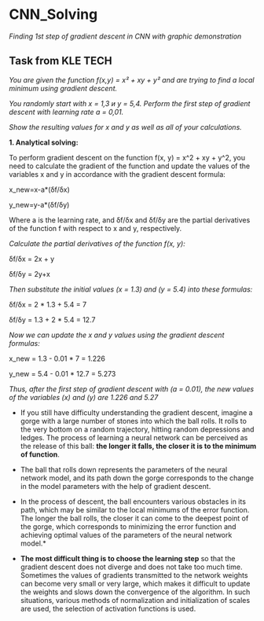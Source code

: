 # CNN_Solving
*Finding 1st step of gradient descent in CNN with graphic demonstration*

## **Task from KLE TECH**


*You are given the function f(x,y) = x² + xy + y² and are trying to find a local minimum using gradient descent.*

*You randomly start with x = 1,3 и y = 5,4. Perform the first step of gradient descent with learning rate a = 0,01.*

*Show the resulting values for x and y as well as all of your calculations.*

**1. Analytical solving:**

To perform gradient descent on the function f(x, y) = x^2 + xy + y^2,
you need to calculate the gradient of the function and update the values of the variables x and y in accordance with the gradient descent formula:

x_new=x-a*(δf/δx)

y_new=y-a*(δf/δy)

Where a is the learning rate, and δf/δx and δf/δy are the partial derivatives of the function f with respect to x and y, respectively.

*Calculate the partial derivatives of the function f(x, y):*

δf/δx = 2x + y

δf/δy = 2y+x

*Then substitute the initial values (x = 1.3) and (y = 5.4) into these formulas:*

δf/δx = 2 * 1.3 + 5.4 = 7 

δf/δy = 1.3 + 2 * 5.4 = 12.7

*Now we can update the x and y values using the gradient descent formulas:*

x_new = 1.3 - 0.01 * 7 = 1.226

y_new = 5.4 - 0.01 * 12.7 = 5.273

*Thus, after the first step of gradient descent with (a = 0.01), the new values of the variables (x) and (y) are 1.226 and 5.27*

- If you still have difficulty understanding the gradient descent, imagine a gorge with a large number of stones into which the ball rolls. It rolls to the very bottom on a random trajectory, hitting random depressions and ledges. The process of learning a neural network can be perceived as the release of this ball: **the longer it falls, the closer it is to the minimum of function**.

- The ball that rolls down represents the parameters of the neural network model, and its path down the gorge corresponds to the change in the model parameters with the help of gradient descent.

- In the process of descent, the ball encounters various obstacles in its path, which may be similar to the local minimums of the error function. The longer the ball rolls, the closer it can come to the deepest point of the gorge, which corresponds to minimizing the error function and achieving optimal values of the parameters of the neural network model.*

- **The most difficult thing is to choose the learning step** so that the gradient descent does not diverge and does not take too much time. Sometimes the values of gradients transmitted to the network weights can become very small or very large, which makes it difficult to update the weights and slows down the convergence of the algorithm. In such situations, various methods of normalization and initialization of scales are used, the selection of activation functions is used.
